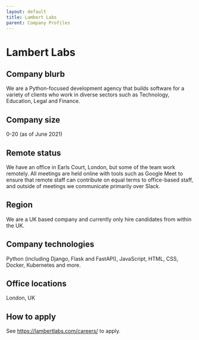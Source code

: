 ```yaml
---
layout: default
title: Lambert Labs
parent: Company Profiles
---
```


# Lambert Labs

## Company blurb

We are a Python-focused development agency that builds software for a variety of clients who work in diverse sectors such as Technology, Education, Legal and Finance.

## Company size

0-20 (as of June 2021)

## Remote status

We have an office in Earls Court, London, but some of the team work remotely. All meetings are held online with tools such as Google Meet to ensure that remote staff can contribute on equal terms to office-based staff, and outside of meetings we communicate primarily over Slack.

## Region

We are a UK based company and currently only hire candidates from within the UK.

## Company technologies

Python (including Django, Flask and FastAPI), JavaScript, HTML, CSS, Docker, Kubernetes and more.

## Office locations

London, UK

## How to apply

See https://lambertlabs.com/careers/ to apply.
